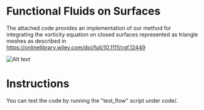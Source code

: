# Functional Fluids on Surfaces

The attached code provides an implementation of our method for integrating the vorticity equation on closed surfaces represented as triangle meshes as described in
https://onlinelibrary.wiley.com/doi/full/10.1111/cgf.12449

![Alt text](images/fvf_code_img_hr.png?raw=true "Teaser")

# Instructions

You can test the code by running the "test_flow" script under code/.
